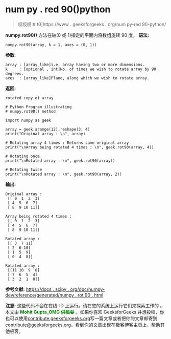 # num py . red 90()python

> 哎哎哎:# t0]https://www . geeksforgeeks . org/num py-red 90-python/

**numpy.rot90()** 方法在轴(0 或 1)指定的平面内将数组旋转 90 度。
**语法:**

```
numpy.rot90(array, k = 1, axes = (0, 1))
```

**参数:**

```
array : [array_like]i.e. array having two or more dimensions.
k     : [optional , int]No. of times we wish to rotate array by 90 degrees.
axes  : [array_like]Plane, along which we wish to rotate array.

```

**返回:**

```
rotated copy of array

```

```
# Python Program illustrating
# numpy.rot90() method

import numpy as geek

array = geek.arange(12).reshape(3, 4)
print("Original array : \n", array)

# Rotating array 4 times : Returns same original array
print("\nArray being rotated 4 times : \n", geek.rot90(array, 4))

# Rotating once
print("\nRotated array : \n", geek.rot90(array))

# Rotating twice
print("\nRotated array : \n", geek.rot90(array, 2))
```

**输出:**

```
Original array : 
 [[ 0  1  2  3]
 [ 4  5  6  7]
 [ 8  9 10 11]]

Array being rotated 4 times : 
 [[ 0  1  2  3]
 [ 4  5  6  7]
 [ 8  9 10 11]]

Rotated array : 
 [[ 3  7 11]
 [ 2  6 10]
 [ 1  5  9]
 [ 0  4  8]]

Rotated array : 
 [[11 10  9  8]
 [ 7  6  5  4]
 [ 3  2  1  0]]

```

**参考文献:**
[https://docs . scipy . org/doc/numpy-dev/reference/generated/numpy . rot 90 . html](https://docs.scipy.org/doc/numpy-dev/reference/generated/numpy.rot90.html)

**注意:**
这些代码不会在在线-ID 上运行。请在您的系统上运行它们来探索工作的
。
本文由 <font color="green">**Mohit Gupta_OMG 供稿😀**</font> 。如果你喜欢 GeeksforGeeks 并想投稿，你也可以使用[contribute.geeksforgeeks.org](http://www.contribute.geeksforgeeks.org)写一篇文章或者把你的文章邮寄到 contribute@geeksforgeeks.org。看到你的文章出现在极客博客主页上，帮助其他极客。